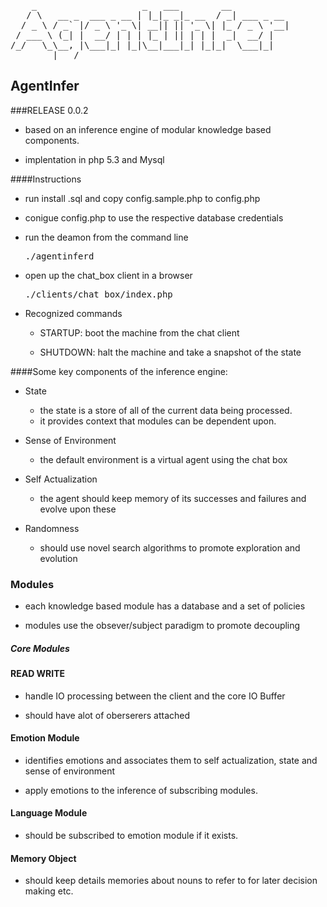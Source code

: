 
<pre>
    _                    _   ___        __           
   / \   __ _  ___ _ __ | |_|_ _|_ __  / _| ___ _ __ 
  / _ \ / _` |/ _ \ '_ \| __|| || '_ \| |_ / _ \ '__|
 / ___ \ (_| |  __/ | | | |_ | || | | |  _|  __/ |   
/_/   \_\__, |\___|_| |_|\__|___|_| |_|_|  \___|_|   
        |___/                                        
</pre>

## AgentInfer

###RELEASE 0.0.2

* based on an inference engine of modular knowledge based components.

* implentation in php 5.3 and Mysql

####Instructions

 * run install .sql and copy config.sample.php to config.php

 * conigue config.php to use the respective database credentials

 * run the deamon from the command line <pre>./agentinferd</pre>

 * open up the chat_box client in a browser <pre>./clients/chat_box/index.php</pre>

 * Recognized commands
    
    * STARTUP: boot the machine from the chat client

    * SHUTDOWN: halt the machine and take a snapshot of the state

####Some key components of the inference engine:

* State

  * the state is a store of all of the current data being processed. 
  * it provides context that modules can be dependent upon.

* Sense of Environment

  * the default environment is a virtual agent using the chat box

* Self Actualization

  * the agent should keep memory of its successes and failures and evolve upon these

* Randomness

  * should use novel search algorithms to promote exploration and evolution

### Modules

* each knowledge based module has a database and a set of policies

* modules use the obsever/subject paradigm to promote decoupling

##### Core Modules


#### READ WRITE 

* handle IO processing between the client and the core IO Buffer

* should have alot of oberserers attached

#### Emotion Module

* identifies emotions and associates them to self actualization, state and sense of environment

* apply emotions to the inference of subscribing modules.

#### Language Module

* should be subscribed to emotion module if it exists.

#### Memory Object

* should keep details memories about nouns to refer to for later decision making etc.
